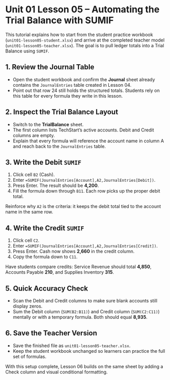 # Unit 01 Lesson 05 – Automating the Trial Balance with SUMIF

This tutorial explains how to start from the student practice workbook (`unit01-lesson05-student.xlsx`) and arrive at the completed teacher model (`unit01-lesson05-teacher.xlsx`). The goal is to pull ledger totals into a Trial Balance using `SUMIF`.

## 1. Review the Journal Table

- Open the student workbook and confirm the **Journal** sheet already contains the `JournalEntries` table created in Lesson 04.
- Point out that row 24 still holds the structured totals. Students rely on this table for every formula they write in this lesson.

## 2. Inspect the Trial Balance Layout

- Switch to the **TrialBalance** sheet.
- The first column lists TechStart’s active accounts. Debit and Credit columns are empty.
- Explain that every formula will reference the account name in column A and reach back to the `JournalEntries` table.

## 3. Write the Debit `SUMIF`

1. Click cell `B2` (Cash).
2. Enter `=SUMIF(JournalEntries[Account],A2,JournalEntries[Debit])`.
3. Press Enter. The result should be **4,200**.
4. Fill the formula down through `B11`. Each row picks up the proper debit total.

Reinforce why `A2` is the criteria: it keeps the debit total tied to the account name in the same row.

## 4. Write the Credit `SUMIF`

1. Click cell `C2`.
2. Enter `=SUMIF(JournalEntries[Account],A2,JournalEntries[Credit])`.
3. Press Enter. Cash now shows **2,660** in the credit column.
4. Copy the formula down to `C11`.

Have students compare credits: Service Revenue should total **4,850**, Accounts Payable **210**, and Supplies Inventory **315**.

## 5. Quick Accuracy Check

- Scan the Debit and Credit columns to make sure blank accounts still display zeros.
- Sum the Debit column (`SUM(B2:B11)`) and Credit column (`SUM(C2:C11)`) mentally or with a temporary formula. Both should equal **8,935**.

## 6. Save the Teacher Version

- Save the finished file as `unit01-lesson05-teacher.xlsx`.
- Keep the student workbook unchanged so learners can practice the full set of formulas.

With this setup complete, Lesson 06 builds on the same sheet by adding a Check column and visual conditional formatting.
